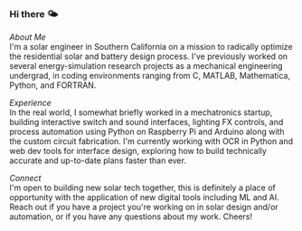 ### Hi there 🌤️
*About Me*  
I'm a solar engineer in Southern California on a mission to radically optimize the residential solar and battery design process. I've previously worked on several energy-simulation research projects as a mechanical engineering undergrad, in coding environments ranging from C, MATLAB, Mathematica, Python, and FORTRAN. 

*Experience*  
In the real world, I somewhat briefly worked in a mechatronics startup, building interactive switch and sound interfaces, lighting FX controls, and process automation using Python on Raspberry Pi and Arduino along with the custom circuit fabrication. I'm currently working with OCR in Python and web dev tools for interface design, exploring how to build technically accurate and up-to-date plans faster than ever.

*Connect*  
I'm open to building new solar tech together, this is definitely a place of opportunity with the application of new digital tools including ML and AI. Reach out if you have a project you're working on in solar design and/or automation, or if you have any questions about my work. Cheers!  

<!--
**adrianmhood/adrianmhood** is a ✨ _special_ ✨ repository because its `README.md` (this file) appears on your GitHub profile.

-->
